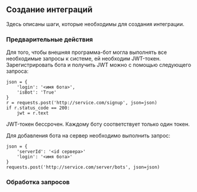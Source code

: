 ## Создание интеграций
Здесь описаны шаги, которые необходимы для создания интеграции. 

### Предварительные действия
Для того, чтобы внешняя программа-бот могла выполнять все необходимые запросы к системе, ей необходим JWT-токен. Зарегистрировать бота и получить JWT можно с помощью следующего запроса:
```
json = {
    'login': '<имя бота>',
    'isBot': 'True'
}
r = requests.post('http://service.com/signup', json=json)
if r.status_code == 200:
    jwt = r.text
```
JWT-токен бессрочен. Каждому боту соответствует только один токен. 

Для добавления бота на сервер необходимо выполнить запрос:
```
json = {
    'serverId': '<id сервера>'
    'login': '<имя бота>'
}
requests.post('http://service.com/server/bots', json=json)
```

### Обработка запросов
